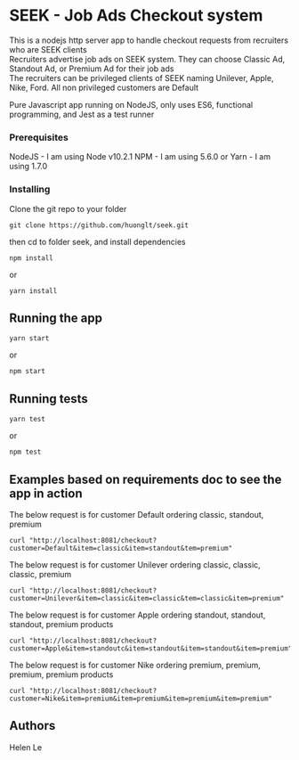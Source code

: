 # SEEK - Job Ads Checkout system
This is a nodejs http server app to handle checkout requests from recruiters who are SEEK clients<br/>
Recruiters advertise job ads on SEEK system. They can choose Classic Ad, Standout Ad, or Premium Ad for their job ads<br/>
The recruiters can be privileged clients of SEEK naming Unilever, Apple, Nike, Ford. All non privileged customers are Default<br/>

Pure Javascript app running on NodeJS, only uses ES6, functional programming, and Jest as a test runner<br/>
### Prerequisites
NodeJS - I am using Node v10.2.1
NPM - I am using 5.6.0
or Yarn - I am using 1.7.0

### Installing
Clone the git repo to your folder
```
git clone https://github.com/huonglt/seek.git

```
then cd to folder seek, and install dependencies
```
npm install
```
or
```
yarn install
```
## Running the app

```
yarn start
```
or
```
npm start
```
## Running tests
```
yarn test
```
or
```
npm test
```
## Examples based on requirements doc to see the app in action
The below request is for customer Default ordering classic, standout, premium
```
curl "http://localhost:8081/checkout?customer=Default&item=classic&item=standout&tem=premium"
```
The below request is for customer Unilever ordering classic, classic, classic, premium
```
curl "http://localhost:8081/checkout?customer=Unilever&item=classic&item=classic&tem=classic&item=premium"
```
The below request is for customer Apple ordering standout, standout, standout, premium products
```
curl "http://localhost:8081/checkout?customer=Apple&item=standoutc&item=standout&item=standout&item=premium"
```
The below request is for customer Nike ordering premium, premium, premium, premium products
```
curl "http://localhost:8081/checkout?customer=Nike&item=premium&item=premium&item=premium&item=premium"
```
## Authors
Helen Le
